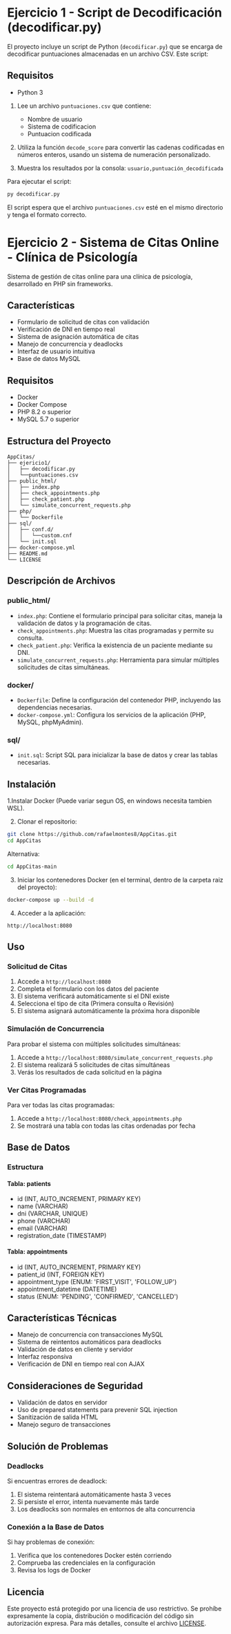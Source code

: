 # Ejercicio 1 - Script de Decodificación (decodificar.py)

El proyecto incluye un script de Python (`decodificar.py`) que se encarga de decodificar puntuaciones almacenadas en un archivo CSV. Este script:

## Requisitos

- Python 3

1. Lee un archivo `puntuaciones.csv` que contiene:
   - Nombre de usuario
   - Sistema de codificacion
   - Puntuacion codificada

2. Utiliza la función `decode_score` para convertir las cadenas codificadas en números enteros, usando un sistema de numeración personalizado.

3. Muestra los resultados por la consola: `usuario,puntuación_decodificada`

Para ejecutar el script:
```bash
py decodificar.py
```

El script espera que el archivo `puntuaciones.csv` esté en el mismo directorio y tenga el formato correcto. 

# Ejercicio 2 - Sistema de Citas Online - Clínica de Psicología

Sistema de gestión de citas online para una clínica de psicología, desarrollado en PHP sin frameworks.

## Características

- Formulario de solicitud de citas con validación
- Verificación de DNI en tiempo real
- Sistema de asignación automática de citas
- Manejo de concurrencia y deadlocks
- Interfaz de usuario intuitiva
- Base de datos MySQL

## Requisitos

- Docker
- Docker Compose
- PHP 8.2 o superior
- MySQL 5.7 o superior

## Estructura del Proyecto

```
AppCitas/
├── ejericio1/
│   ├── decodificar.py
│   └──puntuaciones.csv
├── public_html/
│   ├── index.php
│   ├── check_appointments.php
│   ├── check_patient.php
│   └── simulate_concurrent_requests.php
├── php/
│   └── Dockerfile
├── sql/
│   ├── conf.d/
│   │   └──custom.cnf
│   └── init.sql
├── docker-compose.yml
├── README.md
└── LICENSE
```

## Descripción de Archivos

### public_html/
- `index.php`: Contiene el formulario principal para solicitar citas, maneja la validación de datos y la programación de citas.
- `check_appointments.php`: Muestra las citas programadas y permite su consulta.
- `check_patient.php`: Verifica la existencia de un paciente mediante su DNI.
- `simulate_concurrent_requests.php`: Herramienta para simular múltiples solicitudes de citas simultáneas.

### docker/
- `Dockerfile`: Define la configuración del contenedor PHP, incluyendo las dependencias necesarias.
- `docker-compose.yml`: Configura los servicios de la aplicación (PHP, MySQL, phpMyAdmin).

### sql/
- `init.sql`: Script SQL para inicializar la base de datos y crear las tablas necesarias.


## Instalación

1.Instalar Docker (Puede variar segun OS, en windows necesita tambien WSL).

2. Clonar el repositorio:
```bash
git clone https://github.com/rafaelmontes8/AppCitas.git
cd AppCitas
```
Alternativa:
```bash
cd AppCitas-main
```


3. Iniciar los contenedores Docker (en el terminal, dentro de la carpeta raiz del proyecto):
```bash
docker-compose up --build -d
```

4. Acceder a la aplicación:
```
http://localhost:8080
```

## Uso

### Solicitud de Citas
1. Accede a `http://localhost:8080`
2. Completa el formulario con los datos del paciente
3. El sistema verificará automáticamente si el DNI existe
4. Selecciona el tipo de cita (Primera consulta o Revisión)
5. El sistema asignará automáticamente la próxima hora disponible

### Simulación de Concurrencia
Para probar el sistema con múltiples solicitudes simultáneas:
1. Accede a `http://localhost:8080/simulate_concurrent_requests.php`
2. El sistema realizará 5 solicitudes de citas simultáneas
3. Verás los resultados de cada solicitud en la página

### Ver Citas Programadas
Para ver todas las citas programadas:
1. Accede a `http://localhost:8080/check_appointments.php`
2. Se mostrará una tabla con todas las citas ordenadas por fecha

## Base de Datos

### Estructura

#### Tabla: patients
- id (INT, AUTO_INCREMENT, PRIMARY KEY)
- name (VARCHAR)
- dni (VARCHAR, UNIQUE)
- phone (VARCHAR)
- email (VARCHAR)
- registration_date (TIMESTAMP)

#### Tabla: appointments
- id (INT, AUTO_INCREMENT, PRIMARY KEY)
- patient_id (INT, FOREIGN KEY)
- appointment_type (ENUM: 'FIRST_VISIT', 'FOLLOW_UP')
- appointment_datetime (DATETIME)
- status (ENUM: 'PENDING', 'CONFIRMED', 'CANCELLED')

## Características Técnicas

- Manejo de concurrencia con transacciones MySQL
- Sistema de reintentos automáticos para deadlocks
- Validación de datos en cliente y servidor
- Interfaz responsiva
- Verificación de DNI en tiempo real con AJAX

## Consideraciones de Seguridad

- Validación de datos en servidor
- Uso de prepared statements para prevenir SQL injection
- Sanitización de salida HTML
- Manejo seguro de transacciones

## Solución de Problemas

### Deadlocks
Si encuentras errores de deadlock:
1. El sistema reintentará automáticamente hasta 3 veces
2. Si persiste el error, intenta nuevamente más tarde
3. Los deadlocks son normales en entornos de alta concurrencia

### Conexión a la Base de Datos
Si hay problemas de conexión:
1. Verifica que los contenedores Docker estén corriendo
2. Comprueba las credenciales en la configuración
3. Revisa los logs de Docker

## Licencia

Este proyecto está protegido por una licencia de uso restrictivo. Se prohíbe expresamente la copia, distribución o modificación del código sin autorización expresa. Para más detalles, consulte el archivo [LICENSE](LICENSE).